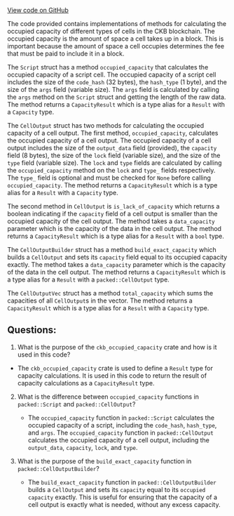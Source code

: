 [View code on GitHub](https://github.com/nervosnetwork/ckb/blob/develop/util/types/src/extension/capacity.rs)

The code provided contains implementations of methods for calculating the occupied capacity of different types of cells in the CKB blockchain. The occupied capacity is the amount of space a cell takes up in a block. This is important because the amount of space a cell occupies determines the fee that must be paid to include it in a block.

The `Script` struct has a method `occupied_capacity` that calculates the occupied capacity of a script cell. The occupied capacity of a script cell includes the size of the `code_hash` (32 bytes), the `hash_type` (1 byte), and the size of the `args` field (variable size). The `args` field is calculated by calling the `args` method on the `Script` struct and getting the length of the raw data. The method returns a `CapacityResult` which is a type alias for a `Result` with a `Capacity` type.

The `CellOutput` struct has two methods for calculating the occupied capacity of a cell output. The first method, `occupied_capacity`, calculates the occupied capacity of a cell output. The occupied capacity of a cell output includes the size of the `output_data` field (provided), the `capacity` field (8 bytes), the size of the `lock` field (variable size), and the size of the `type` field (variable size). The `lock` and `type` fields are calculated by calling the `occupied_capacity` method on the `lock` and `type_` fields respectively. The `type_` field is optional and must be checked for `None` before calling `occupied_capacity`. The method returns a `CapacityResult` which is a type alias for a `Result` with a `Capacity` type.

The second method in `CellOutput` is `is_lack_of_capacity` which returns a boolean indicating if the `capacity` field of a cell output is smaller than the occupied capacity of the cell output. The method takes a `data_capacity` parameter which is the capacity of the data in the cell output. The method returns a `CapacityResult` which is a type alias for a `Result` with a `bool` type.

The `CellOutputBuilder` struct has a method `build_exact_capacity` which builds a `CellOutput` and sets its `capacity` field equal to its occupied capacity exactly. The method takes a `data_capacity` parameter which is the capacity of the data in the cell output. The method returns a `CapacityResult` which is a type alias for a `Result` with a `packed::CellOutput` type.

The `CellOutputVec` struct has a method `total_capacity` which sums the capacities of all `CellOutput`s in the vector. The method returns a `CapacityResult` which is a type alias for a `Result` with a `Capacity` type.
## Questions:
 1. What is the purpose of the `ckb_occupied_capacity` crate and how is it used in this code?
   - The `ckb_occupied_capacity` crate is used to define a `Result` type for capacity calculations. It is used in this code to return the result of capacity calculations as a `CapacityResult` type.

2. What is the difference between `occupied_capacity` functions in `packed::Script` and `packed::CellOutput`?
   - The `occupied_capacity` function in `packed::Script` calculates the occupied capacity of a script, including the `code_hash`, `hash_type`, and `args`. The `occupied_capacity` function in `packed::CellOutput` calculates the occupied capacity of a cell output, including the `output_data`, `capacity`, `lock`, and `type`.

3. What is the purpose of the `build_exact_capacity` function in `packed::CellOutputBuilder`?
   - The `build_exact_capacity` function in `packed::CellOutputBuilder` builds a `CellOutput` and sets its `capacity` equal to its `occupied capacity` exactly. This is useful for ensuring that the capacity of a cell output is exactly what is needed, without any excess capacity.
